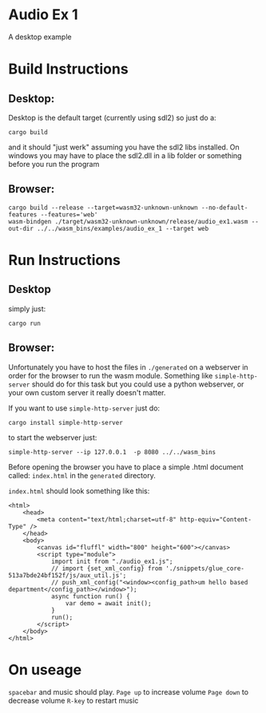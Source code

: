 # Audio Ex 1 
A desktop example

# Build Instructions
## Desktop: 
Desktop is the default target (currently using sdl2) so just do a:
```
cargo build
```
and it should "just werk" assuming you have the sdl2 libs installed.
On windows you may have to place the sdl2.dll in a lib folder or something before you run the program 

## Browser:

```
cargo build --release --target=wasm32-unknown-unknown --no-default-features --features='web'
wasm-bindgen ./target/wasm32-unknown-unknown/release/audio_ex1.wasm --out-dir ../../wasm_bins/examples/audio_ex_1 --target web
```

# Run Instructions

## Desktop
simply just:
```
cargo run
```

## Browser:

Unfortunately you have to host the files in `./generated` on a webserver in order for the browser to run the wasm module. 
Something like `simple-http-server` should do for this task but you could use a python webserver, or your own custom server it really doesn't matter.  

If you want to use `simple-http-server` just do:
```
cargo install simple-http-server
```

to start the webserver just: 

```
simple-http-server --ip 127.0.0.1  -p 8080 ../../wasm_bins
```

Before opening the browser you have to place a simple .html document called: `index.html` in the `generated` directory.

`index.html` should look something like this: 
```
<html>
    <head>
        <meta content="text/html;charset=utf-8" http-equiv="Content-Type" />
    </head>
    <body>
        <canvas id="fluffl" width="800" height="600"></canvas>
        <script type="module">
            import init from "./audio_ex1.js";
            // import {set_xml_config} from './snippets/glue_core-513a7bde24bf152f/js/aux_util.js';
            // push_xml_config("<window><config_path>um hello based department</config_path></window>");
            async function run() {
                var demo = await init();
            }
            run();
        </script>
    </body>
</html>
```  

# On useage
`spacebar` and music should play.
`Page up` to increase volume
`Page down` to decrease volume
`R-key` to restart music